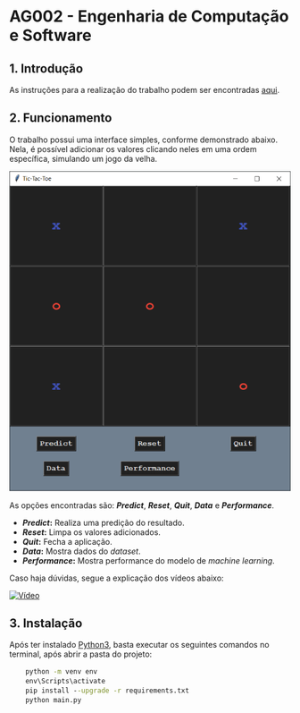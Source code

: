 # AG002 - Engenharia de Computação e Software

## 1. Introdução

As instruções para a realização do trabalho podem ser encontradas [aqui](INSTRUCTIONS.md).

## 2. Funcionamento

O trabalho possui uma interface simples, conforme demonstrado abaixo.
Nela, é possível adicionar os valores clicando neles em uma ordem específica, simulando um jogo da velha.

![Tic-Tac-Toe](assets/example.png)

As opções encontradas são: **_Predict_**, **_Reset_**, **_Quit_**, **_Data_** e **_Performance_**.

- **_Predict_:** Realiza uma predição do resultado.
- **_Reset_:** Limpa os valores adicionados.
- **_Quit_:** Fecha a aplicação.
- **_Data_:** Mostra dados do _dataset_.
- **_Performance_:** Mostra performance do modelo de _machine learning_.

Caso haja dúvidas, segue a explicação dos vídeos abaixo:

[![Vídeo](https://img.youtube.com/vi/WD9g4OF5agY/hqdefault.jpg)](https://youtu.be/WD9g4OF5agY)

## 3. Instalação

Após ter instalado [Python3](https://www.python.org/downloads/), basta executar os seguintes comandos no terminal, após abrir a pasta do projeto:

```cmd
    python -m venv env
    env\Scripts\activate
    pip install --upgrade -r requirements.txt
    python main.py
```
